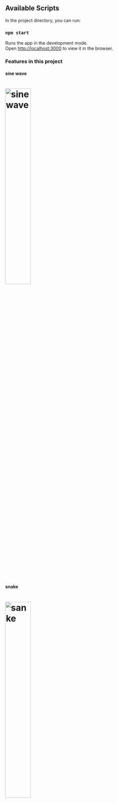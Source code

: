 ## Available Scripts

In the project directory, you can run:

### `npm start`

Runs the app in the development mode.<br>
Open [http://localhost:3000](http://localhost:3000) to view it in the browser.

### Features in this project

#### sine wave
# <img src="https://wx1.sinaimg.cn/mw1024/8272d230gy1ggt36adk91g20rq0dmb29.gif" width="40%" alt="sinewave">
#### snake
# <img src="https://weibo.com/u/2188562992?refer_flag=1005055010_&is_all=1#_rnd1594903123453" width="40%" alt="sanke">
